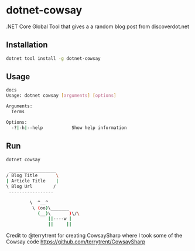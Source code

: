 # dotnet-cowsay
.NET Core Global Tool that gives a a random blog post from discoverdot.net

## Installation

```bash
dotnet tool install -g dotnet-cowsay

```

## Usage

```bash
docs
Usage: dotnet cowsay [arguments] [options]

Arguments:
  Terms

Options:
  -?|-h|--help           Show help information
```

## Run

```bash
dotnet cowsay

 __________________
/ Blog Title       \
| Article Title    |
\ Blog Url        /
 -----------------

         \  ^__^
          \ (oo)\_______
            (__)\       )\/\
                ||----w |
                ||     ||


```
Credit to @terrytrent for creating CowsaySharp where I took some of the Cowsay code
https://github.com/terrytrent/CowsaySharp
